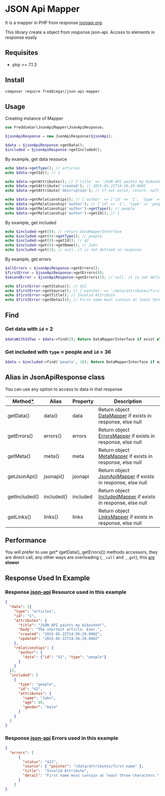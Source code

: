 # JSON Api Mapper

It is a mapper in PHP from response [jsonapi.org](http://jsonapi.org).

This library create a object from response json-api. Access to elements in response easily

## Requisites

- php >= 7.1.3

## Install

```bash
composer require freddiegar/json-api-mapper
```

## Usage

Creating instance of Mapper

```php
use FreddieGar\JsonApiMapper\JsonApiResponse;

$jsonApiResponse = new JsonApiResponse($jsonApi);

$data = $jsonApiResponse->getData();
$included = $jsonApiResponse->getIncluded();
```

By example, get data resource

```php
echo $data->getType(); // articles
echo $data->getId(); // 1

echo $data->getAttributes(); // ['title' => 'JSON API paints my bikeshed!', 'body' => '...']
echo $data->getAttribute('created'); // 2015-05-22T14:56:29.000Z
echo $data->getAttribute('description'); // If not exist, return: null

echo $data->getRelationships(); // ['author' => ['id' => '1', 'type' => 'people']]
echo $data->getRelationship('author'); // ['id' => '1', 'type' => 'people']
echo $data->getRelationship('author')->getType(); // people
echo $data->getRelationship('author')->getId(); // 1
```

By example, get included

```php
echo $included->get(0); // return DataMapperInterface
echo $included->get(0)->getType(); // people
echo $included->get(0)->getId(); // 42
echo $included->get(0)->getName(); // John
echo $included->get(1); // null, it is not defined in response
```

By example, get errors

```php
$allErrors = $jsonApiResponse->getErrors();
$firstError = $jsonApiResponse->getErrors(0);
$secondError = $jsonApiResponse->getErrors(1); // null, it is not defined in response

echo $firstError->getStatus(); // 422
echo $firstError->getSource(); // ['pointer' => '/data/attributes/first-name']
echo $firstError->getTitle(); // Invalid Attribute
echo $firstError->getDetail(); // First name must contain at least three characters.
```

## Find

### Get data with `id` = 2

```php
$dataWithIdTwo = $data->find(2); Return DataMapperInterface if exist else null
```

### Get included with `type` = people and `id` = 36

```php
$data = $included->find('people', 36); Return DataMapperInterface if exist else null
```

## Alias in JsonApiResponse class

You can use any option to access to data in that response

| Method[*][link-performance]         | Alias           | Property        |Description                                                       |
|----------------|-----------------|-----------------|---------------------------------------------------------------------------------------|
| getData()      | data()          | data            | Return object [DataMapper][link-data-mapper] if exists in response, else null         |
| getErrors()    | errors()        | errors          | Return object [ErrorsMapper][link-errors-mapper] if exists in response, else null     |
| getMeta()      | meta()          | meta            | Return object [MetaMapper][link-meta-mapper] if exists in response, else null         |
| getJsonApi()   | jsonapi()       | jsonapi         | Return object [JsonApiMapper][link-jsonapi-mapper] if exists in response, else null   |
| getIncluded()  | included()      | included        | Return object [IncludedMapper][link-included-mapper] if exists in response, else null |
| getLinks()     | links()         | links           | Return object [LinksMapper][link-links-mapper] if exists in response, else null       |

[link-data-mapper]: https://github.com/freddiegar/json-api-mapper/blob/master/src/Contracts/DataMapperInterface.php
[link-errors-mapper]: https://github.com/freddiegar/json-api-mapper/blob/master/src/Contracts/ErrorsMapperInterface.php
[link-meta-mapper]: https://github.com/freddiegar/json-api-mapper/blob/master/src/Contracts/MetaMapperInterface.php
[link-jsonapi-mapper]: https://github.com/freddiegar/json-api-mapper/blob/master/src/Contracts/JsonApiMapperInterface.php
[link-included-mapper]: https://github.com/freddiegar/json-api-mapper/blob/master/src/Contracts/IncludedMapperInterface.php
[link-links-mapper]: https://github.com/freddiegar/json-api-mapper/blob/master/src/Contracts/LinksMapperInterface.php
[link-performance]: #performance

## Performance
<a name="performance"></a>

You will prefer to use get* (getData(), getErrors()) methods accessors, they are direct call, any other ways are overloading (`__call`  and `__get`), this [are](https://gist.github.com/bwaidelich/7334680) __slower__

## Response Used In Example

### Response [json-api](http://jsonapi.org/examples/#sparse-fieldsets) Resource used in this example

```json
{
  "data": [{
    "type": "articles",
    "id": "1",
    "attributes": {
      "title": "JSON API paints my bikeshed!",
      "body": "The shortest article. Ever.",
      "created": "2015-05-22T14:56:29.000Z",
      "updated": "2015-05-22T14:56:28.000Z"
    },
    "relationships": {
      "author": {
        "data": {"id": "42", "type": "people"}
      }
    }
  }],
  "included": [
    {
      "type": "people",
      "id": "42",
      "attributes": {
        "name": "John",
        "age": 80,
        "gender": "male"
      }
    }
  ]
}
```

### Response [json-api](http://jsonapi.org/examples/#sparse-fieldsets) Errors used in this example

```json
{
  "errors": [
      {
        "status": "422",
        "source": { "pointer": "/data/attributes/first-name" },
        "title":  "Invalid Attribute",
        "detail": "First name must contain at least three characters."
      }
    ]
}
```
